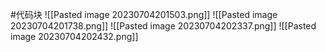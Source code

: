 #代码块
![[Pasted image 20230704201503.png]]
![[Pasted image 20230704201738.png]]
![[Pasted image 20230704202337.png]]
![[Pasted image 20230704202432.png]]
